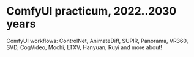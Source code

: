 # ComfyUI practicum, 2022..2030 years
ComfyUI workflows: ControlNet, AnimateDiff, SUPIR, Panorama, VR360, SVD, CogVideo, Mochi, LTХV, Hanyuan, Ruyi and more about!
